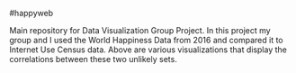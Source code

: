 #happyweb


Main repository for Data Visualization Group Project. In this project my group and I used the World Happiness Data from 2016 and compared it to Internet Use Census data. Above are various visualizations that display the correlations between these two unlikely sets.
